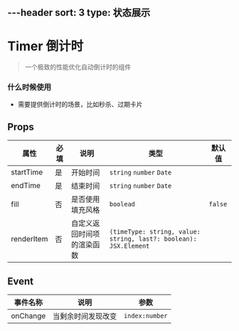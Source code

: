 ---header
sort: 3
type: 状态展示
---
# Timer 倒计时
> 一个极致的性能优化自动倒计时的组件


### 什么时候使用
 - 需要提供倒计时的场景，比如秒杀、过期卡片


<demo>


## Props
| 属性 | 必填 | 说明 | 类型 | 默认值 |
| --- | --- | --- | --- | --- |
| startTime | 是 | 开始时间 | `string` `number` `Date` |  |
| endTime | 是 | 结束时间 | `string` `number` `Date` |  |
| fill | 否 | 是否使用填充风格 | `boolead` | `false` |
| renderItem | 否 | 自定义返回时间项的渲染函数 | `(timeType: string, value: string, last?: boolean): JSX.Element` |  |


## Event
| 事件名称 | 说明 | 参数 |
| --- | --- | --- |
| onChange | 当剩余时间发现改变 | `index:number` |
